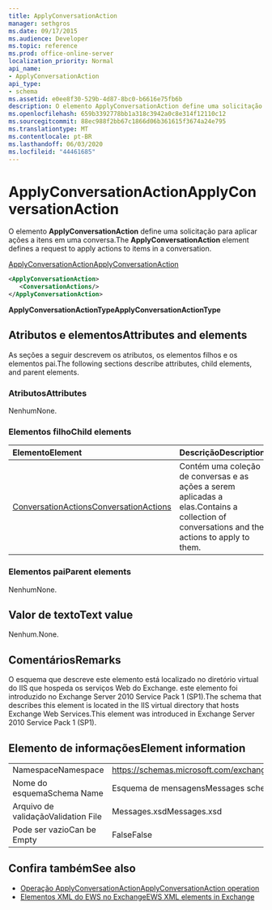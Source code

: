 ```yaml
---
title: ApplyConversationAction
manager: sethgros
ms.date: 09/17/2015
ms.audience: Developer
ms.topic: reference
ms.prod: office-online-server
localization_priority: Normal
api_name:
- ApplyConversationAction
api_type:
- schema
ms.assetid: e0ee8f30-529b-4d87-8bc0-b6616e75fb6b
description: O elemento ApplyConversationAction define uma solicitação para aplicar ações a itens em uma conversa.
ms.openlocfilehash: 659b3392778bb1a318c3942a0c8e314f12110c12
ms.sourcegitcommit: 88ec988f2bb67c1866d06b361615f3674a24e795
ms.translationtype: MT
ms.contentlocale: pt-BR
ms.lasthandoff: 06/03/2020
ms.locfileid: "44461685"
---
```

# <a name="applyconversationaction"></a><span data-ttu-id="8f6f0-103">ApplyConversationAction</span><span class="sxs-lookup"><span data-stu-id="8f6f0-103">ApplyConversationAction</span></span>

<span data-ttu-id="8f6f0-104">O elemento **ApplyConversationAction** define uma solicitação para aplicar ações a itens em uma conversa.</span><span class="sxs-lookup"><span data-stu-id="8f6f0-104">The **ApplyConversationAction** element defines a request to apply actions to items in a conversation.</span></span> 
  
[<span data-ttu-id="8f6f0-105">ApplyConversationAction</span><span class="sxs-lookup"><span data-stu-id="8f6f0-105">ApplyConversationAction</span></span>](applyconversationaction.md)
  
```XML
<ApplyConversationAction>
   <ConversationActions/>
</ApplyConversationAction>
```

 <span data-ttu-id="8f6f0-106">**ApplyConversationActionType**</span><span class="sxs-lookup"><span data-stu-id="8f6f0-106">**ApplyConversationActionType**</span></span>
## <a name="attributes-and-elements"></a><span data-ttu-id="8f6f0-107">Atributos e elementos</span><span class="sxs-lookup"><span data-stu-id="8f6f0-107">Attributes and elements</span></span>

<span data-ttu-id="8f6f0-108">As seções a seguir descrevem os atributos, os elementos filhos e os elementos pai.</span><span class="sxs-lookup"><span data-stu-id="8f6f0-108">The following sections describe attributes, child elements, and parent elements.</span></span>
  
### <a name="attributes"></a><span data-ttu-id="8f6f0-109">Atributos</span><span class="sxs-lookup"><span data-stu-id="8f6f0-109">Attributes</span></span>

<span data-ttu-id="8f6f0-110">Nenhum</span><span class="sxs-lookup"><span data-stu-id="8f6f0-110">None.</span></span>
  
### <a name="child-elements"></a><span data-ttu-id="8f6f0-111">Elementos filho</span><span class="sxs-lookup"><span data-stu-id="8f6f0-111">Child elements</span></span>

|<span data-ttu-id="8f6f0-112">**Elemento**</span><span class="sxs-lookup"><span data-stu-id="8f6f0-112">**Element**</span></span>|<span data-ttu-id="8f6f0-113">**Descrição**</span><span class="sxs-lookup"><span data-stu-id="8f6f0-113">**Description**</span></span>|
|:-----|:-----|
|[<span data-ttu-id="8f6f0-114">ConversationActions</span><span class="sxs-lookup"><span data-stu-id="8f6f0-114">ConversationActions</span></span>](conversationactions.md) <br/> |<span data-ttu-id="8f6f0-115">Contém uma coleção de conversas e as ações a serem aplicadas a elas.</span><span class="sxs-lookup"><span data-stu-id="8f6f0-115">Contains a collection of conversations and the actions to apply to them.</span></span>  <br/> |
   
### <a name="parent-elements"></a><span data-ttu-id="8f6f0-116">Elementos pai</span><span class="sxs-lookup"><span data-stu-id="8f6f0-116">Parent elements</span></span>

<span data-ttu-id="8f6f0-117">Nenhum</span><span class="sxs-lookup"><span data-stu-id="8f6f0-117">None.</span></span>
  
## <a name="text-value"></a><span data-ttu-id="8f6f0-118">Valor de texto</span><span class="sxs-lookup"><span data-stu-id="8f6f0-118">Text value</span></span>

<span data-ttu-id="8f6f0-119">Nenhum.</span><span class="sxs-lookup"><span data-stu-id="8f6f0-119">None.</span></span>
  
## <a name="remarks"></a><span data-ttu-id="8f6f0-120">Comentários</span><span class="sxs-lookup"><span data-stu-id="8f6f0-120">Remarks</span></span>

<span data-ttu-id="8f6f0-121">O esquema que descreve este elemento está localizado no diretório virtual do IIS que hospeda os serviços Web do Exchange. este elemento foi introduzido no Exchange Server 2010 Service Pack 1 (SP1).</span><span class="sxs-lookup"><span data-stu-id="8f6f0-121">The schema that describes this element is located in the IIS virtual directory that hosts Exchange Web Services.This element was introduced in Exchange Server 2010 Service Pack 1 (SP1).</span></span>
  
## <a name="element-information"></a><span data-ttu-id="8f6f0-122">Elemento de informações</span><span class="sxs-lookup"><span data-stu-id="8f6f0-122">Element information</span></span>

|||
|:-----|:-----|
|<span data-ttu-id="8f6f0-123">Namespace</span><span class="sxs-lookup"><span data-stu-id="8f6f0-123">Namespace</span></span>  <br/> |https://schemas.microsoft.com/exchange/services/2006/messages  <br/> |
|<span data-ttu-id="8f6f0-124">Nome do esquema</span><span class="sxs-lookup"><span data-stu-id="8f6f0-124">Schema Name</span></span>  <br/> |<span data-ttu-id="8f6f0-125">Esquema de mensagens</span><span class="sxs-lookup"><span data-stu-id="8f6f0-125">Messages schema</span></span>  <br/> |
|<span data-ttu-id="8f6f0-126">Arquivo de validação</span><span class="sxs-lookup"><span data-stu-id="8f6f0-126">Validation File</span></span>  <br/> |<span data-ttu-id="8f6f0-127">Messages.xsd</span><span class="sxs-lookup"><span data-stu-id="8f6f0-127">Messages.xsd</span></span>  <br/> |
|<span data-ttu-id="8f6f0-128">Pode ser vazio</span><span class="sxs-lookup"><span data-stu-id="8f6f0-128">Can be Empty</span></span>  <br/> |<span data-ttu-id="8f6f0-129">False</span><span class="sxs-lookup"><span data-stu-id="8f6f0-129">False</span></span>  <br/> |
   
## <a name="see-also"></a><span data-ttu-id="8f6f0-130">Confira também</span><span class="sxs-lookup"><span data-stu-id="8f6f0-130">See also</span></span>

- [<span data-ttu-id="8f6f0-131">Operação ApplyConversationAction</span><span class="sxs-lookup"><span data-stu-id="8f6f0-131">ApplyConversationAction operation</span></span>](applyconversationaction-operation.md)
- [<span data-ttu-id="8f6f0-132">Elementos XML do EWS no Exchange</span><span class="sxs-lookup"><span data-stu-id="8f6f0-132">EWS XML elements in Exchange</span></span>](ews-xml-elements-in-exchange.md)

